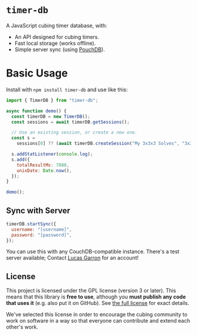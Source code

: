 # `timer-db`

A JavaScript cubing timer database, with:

- An API designed for cubing timers.
- Fast local storage (works offline).
- Simple server sync (using [PouchDB](https://pouchdb.com/)).

# Basic Usage

Install with `npm install timer-db` and use like this:

```js
import { TimerDB } from "timer-db";

async function demo() {
  const timerDB = new TimerDB();
  const sessions = await timerDB.getSessions();

  // Use an existing session, or create a new one.
  const s =
    sessions[0] ?? (await timerDB.createSession("My 3x3x3 Solves", "3x3x3"));

  s.addStatListener(console.log);
  s.add({
    totalResultMs: 7080,
    unixDate: Date.now(),
  });
}

demo();
```

## Sync with Server

```js
timerDB.startSync({
  username: "[username]",
  password: "[password]",
});
```

You can use this with any CouchDB-compatible instance. There's a test server available; Contact [Lucas Garron](https://garron.net/) for an account!

## License

This project is licensed under the GPL license (version 3 or later). This means that this library is **free to use**, although you **must publish any code that uses it** (e.g. also put it on GitHub). See [the full license](./LICENSE.md) for exact details.

We've selected this license in order to encourage the cubing community to work on software in a way so that everyone can contribute and extend each other's work.
